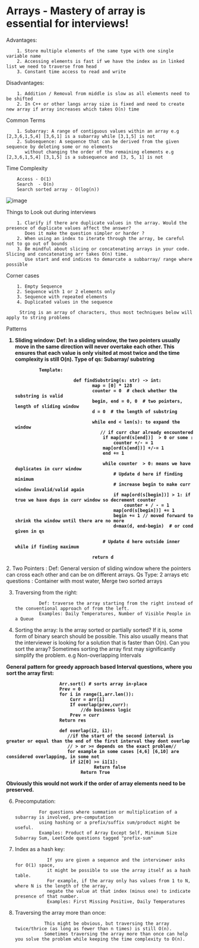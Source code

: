 # Arrays -  Mastery of array is essential for interviews!

Advantages:

        1. Store multiple elements of the same type with one single variable name
        2. Accessing elements is fast if we have the index as in linked list we need to traverse from head
        3. Constant time access to read and write

Disadvantages:

        1. Addition / Removal from middle is slow as all elements need to be shifted
        2. In C++ or other langs array size is fixed and need to create new array if array increases which takes O(n) time

 
Common Terms

        1. Subarray: A range of contiguous values within an array e.g [2,3,6,1,5,4] [3,6,1] is a subarray while [3,1,5] is not
        2. Subsequence: A sequence that can be derived from the given sequence by deleting some or no elements 
           without changing the order of the remaining elements e.g  [2,3,6,1,5,4] [3,1,5] is a subsequence and [3, 5, 1] is not

Time Complexity

        Access - O(1)
        Search  - O(n)
        Search sorted array - O(log(n))
  ![image](https://github.com/Zarak-Shah-ji/Tech-Interview-Handbook/assets/47606946/6139cc07-da1f-4f80-b949-e59ef8d1b0f2)

Things to Look out during interviews

        1. Clarify if there are duplicate values in the array. Would the presence of duplicate values affect the answer?
           Does it make the question simpler or harder ?
        2. When using an index to iterate through the array, be careful not to go out of bounds
        3. Be mindful about slicing or concatenating arrays in your code. Slicing and concatenating arr takes O(n) time. 
           Use start and end indices to demarcate a subbarray/ range where possible

Corner cases

        1. Empty Sequence
        2. Sequence with 1 or 2 elements only
        3. Sequence with repeated elements
        4. Duplicated values in the sequence

         String is an array of characters, thus most techniques below will apply to string problems

Patterns  
        <b> 
1. Sliding window: 
                Def: In a sliding window, the two pointers usually move in the same direction will never overtake each other. 
                This ensures that each value is only visited at most twice and the time complexity is still O(n).
                Type of qs: Subarray/ substring
                
                Template:
                
                             def findSubstring(s: str) -> int:
                                    map = [0] * 128
                                    counter = 0  # check whether the substring is valid
                                    begin, end = 0, 0  # two pointers, length of sliding window
                                    d = 0  # the length of substring

                                    while end < len(s): to expand the window 
                                       // if curr char already encountered
                                        if map[ord(s[end])]  > 0 or some :
                                            counter +/- = 1 
                                        map[ord(s[end])] +/-= 1
                                        end += 1
                                
                                        while counter  > 0: means we have duplicates in curr window 
                                            # Update d here if finding minimum
                                            # increase begin to make curr window invalid/valid again
                                            if map[ord(s[begin])] > 1: if true we have dups in curr window so decrement counter 
                                                counter + / - = 1
                                            map[ord(s[begin])] += 1
                                            begin += 1 // moved forward to shrink the window until there are no more 
                                            d=max(d, end-begin)  # or cond given in qs
                                
                                        # Update d here outside inner while if finding maximum
                                
                                    return d
 </b>
    2. Two Pointers : 
                Def: General version of sliding window where the pointers can cross each other and can be on different arrays.
                Qs Type: 2 arrays etc
                questions : Container with most water, Merge two sorted arrays
                
3. Traversing from the right:
   
                Def: traverse the array starting from the right instead of the conventional approach of from the left.
                Examples: Daily Temperatures, Number of Visible People in a Queue

5. Sorting the array:
                Is the array sorted or partially sorted? If it is, some form of binary search should be possible.
                This also usually means that the interviewer is looking for a solution that is faster than O(n).
                Can you sort the array? Sometimes sorting the array first may significantly simplify the problem.
                e.g Non-overlapping Intervals
<b>
                General pattern for greedy approach based Interval questions, where you sort the array first:
   
                        Arr.sort() # sorts array in-place
                        Prev = 0
                        for i in range(1,arr.len()):
                        	Curr = arr[i]
                        	If overlap(prev,curr):
                        		//do business logic
                        	Prev = curr	
                        Return res

                        def overlap(i2, i1):
                           //if the start of the second interval is greater or equal than the end of the first interval they dont overlap
                           // > or >= depends on the exact problem//
                           for example in some cases [4,6] [6,10] are considered overlapping, in some not
                        	if i2[0] >= i1[1]:
                                     Return false
                                Return True

   Obviously this would not work if the order of array elements need to be preserved. 
  </b>              

   6.  Precomputation:

                    For questions where summation or multiplication of a subarray is involved, pre-computation
                    using hashing or a prefix/suffix sum/product might be useful.
                    Examples: Product of Array Except Self, Minimum Size Subarray Sum, LeetCode questions tagged "prefix-sum"
          
      
   8. Index as a hash key:

                      If you are given a sequence and the interviewer asks for O(1) space,
                      it might be possible to use the array itself as a hash table.
                      For example, if the array only has values from 1 to N, where N is the length of the array,
                      negate the value at that index (minus one) to indicate presence of that number.
                      Examples: First Missing Positive, Daily Temperatures
   10. Traversing the array more than once:
      
                      This might be obvious, but traversing the array twice/thrice (as long as fewer than n times) is still O(n).
                      Sometimes traversing the array more than once can help you solve the problem while keeping the time complexity to O(n).
                      
